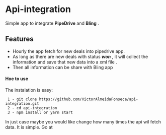 #  Api-integration 

Simple app to integrate **PipeDrive**  and **Bling** .


##  Features

 - Hourly the app fetch for new deals into pipedrive app.
 - As long as there are new deals with status _**won**_ , it will collect the information and save that new data into a xml file .
 - Then all information can be share with Bling app

#### Hoe to use

The instalation is easy:

```
 1 - git clone https://github.com/VictorAlmeidaFonseca/api-integration.git
 2 - cd api-integration
 3 - npm install or yarn start
```
In just case maybe you would like change how many times the api wil fetch data. It is simple. Go at 
